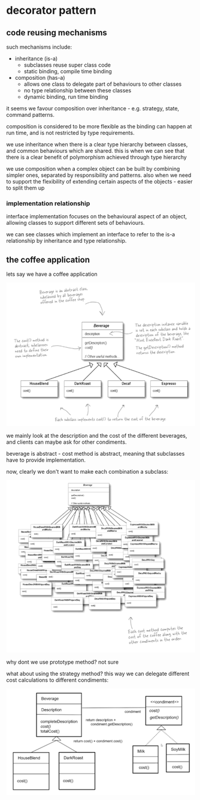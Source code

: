 # decorator pattern

## code reusing mechanisms

such mechanisms include:

- inheritance (is-a)
  - subclasses reuse super class code
  - static binding, compile time binding
- composition (has-a)
  - allows one class to delegate part of behaviours to other classes
  - no type relationship between these classes
  - dynamic binding, run time binding

it seems we favour composition over inheritance - e.g. strategy, state, command patterns.

composition is considered to be more flexible as the binding can happen at run time, and is not restricted by type requirements.

we use inheritance when there is a clear type hierarchy between classes, and common behaviours which are shared. this is when we can see that there is a clear benefit of polymorphism achieved through type hierarchy

we use composition when a complex object can be built by combining simpler ones, separated by responsibility and patterns. also when we need to support the flexibility of extending certain aspects of the objects - easier to split them up

### implementation relationship

interface implementation focuses on the behavioural aspect of an object, allowing classes to support different sets of behaviours.

we can see classes which implement an interface to refer to the is-a relationship by inheritance and type relationship.

## the coffee application

lets say we have a coffee application

<p align="center">
    <img src="https://github.com/infernocadet/soft2201/blob/main/mdgraphics/cof.png" width="auto" height="auto">
</p>

we mainly look at the description and the cost of the different beverages, and clients can maybe ask for other condiments.

beverage is abstract - cost method is abstract, meaning that subclasses have to provide implementation.

now, clearly we don't want to make each combination a subclass:

<p align="center">
    <img src="https://github.com/infernocadet/soft2201/blob/main/mdgraphics/coff.png" width="auto" height="auto">
</p>

why dont we use prototype method? not sure

what about using the strategy method? this way we can delegate different cost calculations to different condiments:

<p align="center">
    <img src="https://github.com/infernocadet/soft2201/blob/main/mdgraphics/cond.png" width="auto" height="auto">
</p>
